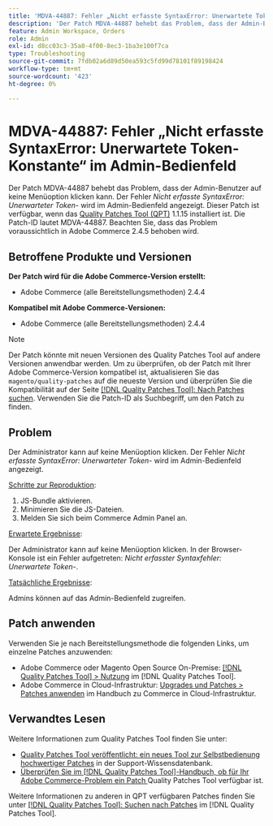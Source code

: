 ```yaml
---
title: 'MDVA-44887: Fehler „Nicht erfasste SyntaxError: Unerwartete Token-Konstante“ im Admin-Bedienfeld'
description: 'Der Patch MDVA-44887 behebt das Problem, dass der Admin-Benutzer auf keine Menüoption klicken kann. Der Fehler *Nicht erfasster Syntaxfehler: Unerwartete Tokenanzahl* wird im Admin-Bedienfeld angezeigt. Dieser Patch ist verfügbar, wenn das [Quality Patches Tool (QPT)](https://experienceleague.adobe.com/de/docs/commerce-operations/tools/quality-patches-tool/quality-patches-tool-to-self-serve-quality-patches) 1.1.15 installiert ist. Die Patch-ID lautet MDVA-44887. Beachten Sie, dass das Problem voraussichtlich in Adobe Commerce 2.4.5 behoben wird.'
feature: Admin Workspace, Orders
role: Admin
exl-id: d8cc03c3-35a0-4f00-8ec3-1ba3e100f7ca
type: Troubleshooting
source-git-commit: 7fdb02a6d89d50ea593c5fd99d78101f89198424
workflow-type: tm+mt
source-wordcount: '423'
ht-degree: 0%

---
```


# MDVA-44887: Fehler „Nicht erfasste SyntaxError: Unerwartete Token-Konstante“ im Admin-Bedienfeld

Der Patch MDVA-44887 behebt das Problem, dass der Admin-Benutzer auf keine Menüoption klicken kann. Der Fehler *Nicht erfasste SyntaxError: Unerwarteter Token-* wird im Admin-Bedienfeld angezeigt. Dieser Patch ist verfügbar, wenn das [Quality Patches Tool (QPT)](https://experienceleague.adobe.com/de/docs/commerce-operations/tools/quality-patches-tool/quality-patches-tool-to-self-serve-quality-patches) 1.1.15 installiert ist. Die Patch-ID lautet MDVA-44887. Beachten Sie, dass das Problem voraussichtlich in Adobe Commerce 2.4.5 behoben wird.

## Betroffene Produkte und Versionen

**Der Patch wird für die Adobe Commerce-Version erstellt:**

* Adobe Commerce (alle Bereitstellungsmethoden) 2.4.4

**Kompatibel mit Adobe Commerce-Versionen:**

* Adobe Commerce (alle Bereitstellungsmethoden) 2.4.4

>[!NOTE]
>
>Der Patch könnte mit neuen Versionen des Quality Patches Tool auf andere Versionen anwendbar werden. Um zu überprüfen, ob der Patch mit Ihrer Adobe Commerce-Version kompatibel ist, aktualisieren Sie das `magento/quality-patches` auf die neueste Version und überprüfen Sie die Kompatibilität auf der Seite [[!DNL Quality Patches Tool]: Nach Patches suchen](https://experienceleague.adobe.com/de/docs/commerce-operations/tools/quality-patches-tool/quality-patches-tool-to-self-serve-quality-patches). Verwenden Sie die Patch-ID als Suchbegriff, um den Patch zu finden.

## Problem

Der Administrator kann auf keine Menüoption klicken. Der Fehler *Nicht erfasste SyntaxError: Unerwarteter Token-* wird im Admin-Bedienfeld angezeigt.

<u>Schritte zur Reproduktion</u>:

1. JS-Bundle aktivieren.
1. Minimieren Sie die JS-Dateien.
1. Melden Sie sich beim Commerce Admin Panel an.

<u>Erwartete Ergebnisse</u>:

Der Administrator kann auf keine Menüoption klicken. In der Browser-Konsole ist ein Fehler aufgetreten: *Nicht erfasster Syntaxfehler: Unerwartete Token-*.

<u>Tatsächliche Ergebnisse</u>:

Admins können auf das Admin-Bedienfeld zugreifen.

## Patch anwenden

Verwenden Sie je nach Bereitstellungsmethode die folgenden Links, um einzelne Patches anzuwenden:

* Adobe Commerce oder Magento Open Source On-Premise: [[!DNL Quality Patches Tool] > Nutzung](/help/tools/quality-patches-tool/usage.md) im [!DNL Quality Patches Tool].
* Adobe Commerce in Cloud-Infrastruktur: [Upgrades und Patches > Patches anwenden](https://experienceleague.adobe.com/docs/commerce-cloud-service/user-guide/develop/upgrade/apply-patches.html?lang=de) im Handbuch zu Commerce in Cloud-Infrastruktur.

## Verwandtes Lesen

Weitere Informationen zum Quality Patches Tool finden Sie unter:

* [Quality Patches Tool veröffentlicht: ein neues Tool zur Selbstbedienung hochwertiger Patches](https://experienceleague.adobe.com/de/docs/commerce-operations/tools/quality-patches-tool/quality-patches-tool-to-self-serve-quality-patches) in der Support-Wissensdatenbank.
* [Überprüfen Sie im [!DNL Quality Patches Tool]-Handbuch, ob für Ihr Adobe Commerce-Problem ein Patch ](/help/tools/quality-patches-tool/patches-available-in-qpt/check-patch-for-magento-issue-with-magento-quality-patches.md) Quality Patches Tool verfügbar ist.

Weitere Informationen zu anderen in QPT verfügbaren Patches finden Sie unter [[!DNL Quality Patches Tool]: Suchen nach Patches](https://experienceleague.adobe.com/tools/commerce-quality-patches/index.html?lang=de) im [!DNL Quality Patches Tool].

